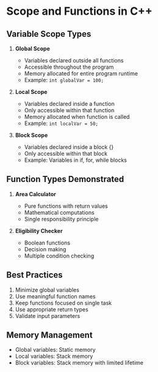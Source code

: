 # Scope and Functions in C++

## Variable Scope Types

1. **Global Scope**

   - Variables declared outside all functions
   - Accessible throughout the program
   - Memory allocated for entire program runtime
   - Example: `int globalVar = 100;`

2. **Local Scope**

   - Variables declared inside a function
   - Only accessible within that function
   - Memory allocated when function is called
   - Example: `int localVar = 50;`

3. **Block Scope**
   - Variables declared inside a block {}
   - Only accessible within that block
   - Example: Variables in if, for, while blocks

## Function Types Demonstrated

1. **Area Calculator**

   - Pure functions with return values
   - Mathematical computations
   - Single responsibility principle

2. **Eligibility Checker**
   - Boolean functions
   - Decision making
   - Multiple condition checking

## Best Practices

1. Minimize global variables
2. Use meaningful function names
3. Keep functions focused on single task
4. Use appropriate return types
5. Validate input parameters

## Memory Management

- Global variables: Static memory
- Local variables: Stack memory
- Block variables: Stack memory with limited lifetime
